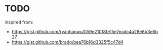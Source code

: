 # TODO

Inspired from:
- https://gist.github.com/ryanhanwu/059e210f8fe15e7eadc4a28e8b3e6b27
- https://gist.github.com/bradp/bea76b16d3325f5c47d4
